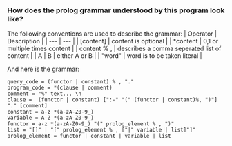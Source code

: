 ### How does the prolog grammar understood by this program look like?
The following conventions are used to describe the grammar:
    | Operator | Description |
    | --- | --- |
    | [content]    | content is optional |
    | *content     | 0,1 or multiple times content |
    | content % ,  | describes a comma seperated list of content |
    | A | B        | either A or B |
    | "word"       | word is to be taken literal |
    
And here is the grammar:
```text
query_code = (functor | constant) % , "."
program_code = *(clause | comment)
comment = "%" text... \n
clause =  (functor | constant) [":-" "(" (functor | constant)%, ")"] "." [comment]
constant = a-z *(a-zA-Z0-9_)
variable = A-Z *(a-zA-Z0-9_)
functor = a-z *(a-zA-Z0-9_) "(" prolog_element % , ")"
list = "[]" | "[" prolog_element % , ["|" variable | list]"]"
prolog_element = functor | constant | variable | list
```
